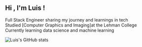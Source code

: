 
## Hi , I'm Luis !

 Full Stack Engineer sharing my journey and learnings in tech <br/>
 Studied [Computer Graphics and Imaging]at the Lehman College <br/>
 Currently learning data science and machine learning 


 
![Luis's GitHub stats](https://github-readme-stats.vercel.app/api?username=luissrsan&show_icons=true)
